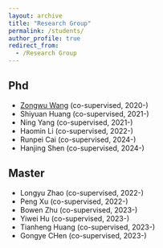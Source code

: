 ```yaml
---
layout: archive
title: "Research Group"
permalink: /students/
author_profile: true
redirect_from:
  - /Research Group
---
```


<!-- {% include base_path %} -->
<h2> Phd </h2>

* <a href="https://zongwuwang.github.io/">Zongwu Wang</a> (co-supervised, 2020-)
* Shiyuan Huang (co-supervised, 2021-)
* Ning Yang (co-supervised, 2021-)
* Haomin Li (co-supervised, 2022-)
* Runpei Cai (co-supervised, 2024-)
* Hanjing Shen (co-supervised, 2024-)

<h2> Master </h2>

* Longyu Zhao (co-supervised, 2022-)
* Peng Xu (co-supervised, 2022-)
* Bowen Zhu (co-supervised, 2023-)
* Yiwei Hu (co-supervised, 2023-)
* Tianheng Huang (co-supervised, 2023-)
* Gongye CHen (co-supervised, 2023-)